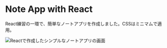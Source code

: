 # Note App with React

React練習の一環で、簡単なノートアプリを作成しました。CSSはミニマムで適用。

![Reactで作成したシンプルなノートアプリの画面](https://i.imgur.com/RyjEIzF.jpg)